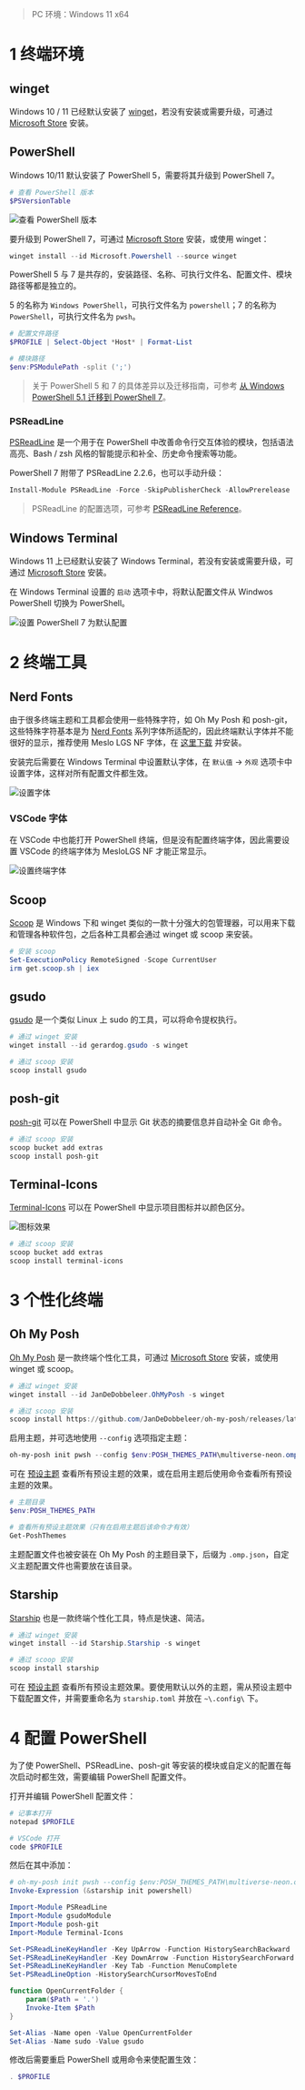 

>   PC 环境：Windows 11 x64

# 1 终端环境

## winget

Windows 10 / 11 已经默认安装了 [winget](https://learn.microsoft.com/zh-cn/windows/package-manager/winget/)，若没有安装或需要升级，可通过 [Microsoft Store](https://www.microsoft.com/store/productid/9NBLGGH4NNS1) 安装。

## PowerShell

Windows 10/11 默认安装了 PowerShell 5，需要将其升级到 PowerShell 7。

```powershell
# 查看 PowerShell 版本
$PSVersionTable
```

![查看 PowerShell 版本](https://raw.githubusercontent.com/genskyff/image-hosting/main/images/202310082043223.png)

要升级到 PowerShell 7，可通过 [Microsoft Store](https://www.microsoft.com/store/productid/9MZ1SNWT0N5D) 安装，或使用 winget：

```powershell
winget install --id Microsoft.Powershell --source winget
```

PowerShell 5 与 7 是共存的，安装路径、名称、可执行文件名、配置文件、模块路径等都是独立的。

5 的名称为 `Windows PowerShell`，可执行文件名为 `powershell`；7 的名称为 `PowerShell`，可执行文件名为 `pwsh`。 

```powershell
# 配置文件路径
$PROFILE | Select-Object *Host* | Format-List

# 模块路径
$env:PSModulePath -split (';')
```

>   关于 PowerShell 5 和 7 的具体差异以及迁移指南，可参考 [从 Windows PowerShell 5.1 迁移到 PowerShell 7](https://learn.microsoft.com/zh-cn/powershell/scripting/whats-new/migrating-from-windows-powershell-51-to-powershell-7?view=powershell-7.3)。

### PSReadLine

[PSReadLine](https://github.com/PowerShell/PSReadLine) 是一个用于在 PowerShell 中改善命令行交互体验的模块，包括语法高亮、Bash / zsh 风格的智能提示和补全、历史命令搜索等功能。

PowerShell 7 附带了 PSReadLine 2.2.6，也可以手动升级：

```powershell
Install-Module PSReadLine -Force -SkipPublisherCheck -AllowPrerelease
```

>   PSReadLine 的配置选项，可参考 [PSReadLine Reference](https://learn.microsoft.com/en-us/powershell/module/psreadline/?view=powershell-7.3)。

## Windows Terminal

Windows 11 上已经默认安装了 Windows Terminal，若没有安装或需要升级，可通过 [Microsoft Store](https://www.microsoft.com/en-us/p/windows-terminal/9n0dx20hk701) 安装。

在 Windows Terminal 设置的 `启动` 选项卡中，将默认配置文件从 Windwos PowerShell 切换为 PowerShell。

![设置 PowerShell 7 为默认配置](https://raw.githubusercontent.com/genskyff/image-hosting/main/images/202310082138565.png)

# 2 终端工具

## Nerd Fonts

由于很多终端主题和工具都会使用一些特殊字符，如 Oh My Posh 和 posh-git，这些特殊字符基本是为 [Nerd Fonts](https://www.nerdfonts.com/) 系列字体所适配的，因此终端默认字体并不能很好的显示，推荐使用 Meslo LGS NF 字体，在 [这里下载](https://github.com/romkatv/powerlevel10k-media/blob/master/MesloLGS%20NF%20Regular.ttf) 并安装。

安装完后需要在 Windows Terminal 中设置默认字体，在 `默认值` -> `外观` 选项卡中设置字体，这样对所有配置文件都生效。

![设置字体](https://raw.githubusercontent.com/genskyff/image-hosting/main/images/202310082203360.png)

### VSCode 字体

在 VSCode 中也能打开 PowerShell 终端，但是没有配置终端字体，因此需要设置 VSCode 的终端字体为 MesloLGS NF 才能正常显示。

![设置终端字体](https://raw.githubusercontent.com/genskyff/image-hosting/main/images/202304301907363.png)

## Scoop

[Scoop](https://scoop.sh/) 是 Windows 下和 winget 类似的一款十分强大的包管理器，可以用来下载和管理各种软件包，之后各种工具都会通过 winget 或  scoop 来安装。

```powershell
# 安装 scoop
Set-ExecutionPolicy RemoteSigned -Scope CurrentUser
irm get.scoop.sh | iex
```

## gsudo

[gsudo](https://gerardog.github.io/gsudo/docs/intro) 是一个类似 Linux 上 sudo 的工具，可以将命令提权执行。

```powershell
# 通过 winget 安装
winget install --id gerardog.gsudo -s winget

# 通过 scoop 安装
scoop install gsudo
```

## posh-git

[posh-git](https://github.com/dahlbyk/posh-git) 可以在 PowerShell 中显示 Git 状态的摘要信息并自动补全 Git 命令。

```powershell
# 通过 scoop 安装
scoop bucket add extras
scoop install posh-git
```

## Terminal-Icons

[Terminal-Icons](https://github.com/devblackops/Terminal-Icons) 可以在 PowerShell 中显示项目图标并以颜色区分。

![图标效果](https://raw.githubusercontent.com/genskyff/image-hosting/main/images/202203280547128.png)

```powershell
# 通过 scoop 安装
scoop bucket add extras
scoop install terminal-icons
```

# 3 个性化终端

## Oh My Posh

[Oh My Posh](https://ohmyposh.dev/docs/) 是一款终端个性化工具，可通过 [Microsoft Store](https://apps.microsoft.com/detail/XP8K0HKJFRXGCK) 安装，或使用 winget 或 scoop。

```powershell
# 通过 winget 安装
winget install --id JanDeDobbeleer.OhMyPosh -s winget

# 通过 scoop 安装
scoop install https://github.com/JanDeDobbeleer/oh-my-posh/releases/latest/download/oh-my-posh.json
```

启用主题，并可选地使用 `--config` 选项指定主题：

```powershell
oh-my-posh init pwsh --config $env:POSH_THEMES_PATH\multiverse-neon.omp.json | Invoke-Expression
```

可在 [预设主题](https://ohmyposh.dev/docs/themes) 查看所有预设主题的效果，或在启用主题后使用命令查看所有预设主题的效果。

```powershell
# 主题目录
$env:POSH_THEMES_PATH

# 查看所有预设主题效果（只有在启用主题后该命令才有效）
Get-PoshThemes
```

主题配置文件也被安装在 Oh My Posh 的主题目录下，后缀为 `.omp.json`，自定义主题配置文件也需要放在该目录。

## Starship

[Starship](https://starship.rs/guide/#%F0%9F%9A%80-installation) 也是一款终端个性化工具，特点是快速、简洁。

```powershell
# 通过 winget 安装
winget install --id Starship.Starship -s winget

# 通过 scoop 安装
scoop install starship
```

可在 [预设主题](https://starship.rs/presets/#nerd-font-symbols) 查看所有预设主题效果。要使用默认以外的主题，需从预设主题中下载配置文件，并需要重命名为 `starship.toml` 并放在 `~\.config\` 下。

# 4 配置 PowerShell

为了使 PowerShell、PSReadLine、posh-git 等安装的模块或自定义的配置在每次启动时都生效，需要编辑 PowerShell 配置文件。

打开并编辑 PowerShell 配置文件：

```powershell
# 记事本打开
notepad $PROFILE

# VSCode 打开
code $PROFILE
```

然后在其中添加：

```powershell
# oh-my-posh init pwsh --config $env:POSH_THEMES_PATH\multiverse-neon.omp.json | Invoke-Expression
Invoke-Expression (&starship init powershell)

Import-Module PSReadLine
Import-Module gsudoModule
Import-Module posh-git
Import-Module Terminal-Icons

Set-PSReadLineKeyHandler -Key UpArrow -Function HistorySearchBackward
Set-PSReadLineKeyHandler -Key DownArrow -Function HistorySearchForward
Set-PSReadLineKeyHandler -Key Tab -Function MenuComplete
Set-PSReadLineOption -HistorySearchCursorMovesToEnd

function OpenCurrentFolder {
	param($Path = '.')
	Invoke-Item $Path
}

Set-Alias -Name open -Value OpenCurrentFolder
Set-Alias -Name sudo -Value gsudo
```

修改后需要重启 PowerShell 或用命令来使配置生效：

```powershell
. $PROFILE
```
